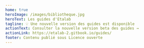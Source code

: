 ```yaml
---
home: true
heroImage: /images/bibliotheque.jpg
heroText: Les guides d'Etalab
tagline: 💡 Une nouvelle version des guides est disponible
actionText: Consulter la nouvelle version beta des guides →
actionLink: https://etalab-2.gitbook.io/guides/
footer: Contenu publié sous Licence ouverte
---
```

